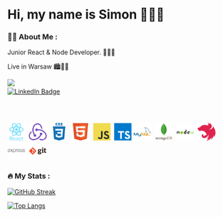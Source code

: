 <h1>
  Hi, my name is Simon 👋👨‍💻 
</h1>

### :man_technologist: About Me :

Junior React & Node Developer. 👨‍💻👋

Live in Warsaw 🏙️🌆🌇


<div id="header" direction="column" margin>
  <img src="https://media2.giphy.com/media/USV0ym3bVWQJJmNu3N/giphy.gif?cid=ecf05e47ixobiz1dfh31yx3igmy93sxmu424jgrme8jy0smo&rid=giphy.gif&ct=g" width="100"/>
  </div>
<div id="badges" >
  <a href="https://www.linkedin.com/in/szymon-jocek-343a26237/">
    <img src="https://img.shields.io/badge/LinkedIn-blue?style=for-the-badge&logo=linkedin&logoColor=white" alt="LinkedIn Badge"/>
  </a>
</div>
<div>
<img src="https://komarev.com/ghpvc/?username=Simoon234&style=flat-square&color=blue" alt=""/>
</div>

&nbsp;
&nbsp;


<div>
  <img src="https://github.com/devicons/devicon/blob/master/icons/react/react-original-wordmark.svg" title="React" alt="React" width="40" height="40"/>&nbsp;
  <img src="https://github.com/devicons/devicon/blob/master/icons/redux/redux-original.svg" title="Redux" alt="Redux " width="40" height="40"/>&nbsp;
  <img src="https://github.com/devicons/devicon/blob/master/icons/css3/css3-plain-wordmark.svg"  title="CSS3" alt="CSS" width="40" height="40"/>&nbsp;
  <img src="https://github.com/devicons/devicon/blob/master/icons/html5/html5-original.svg" title="HTML5" alt="HTML" width="40" height="40"/>&nbsp;
  <img src="https://github.com/devicons/devicon/blob/master/icons/javascript/javascript-original.svg" title="JavaScript" alt="JavaScript" width="40" height="40"/>&nbsp;
  <img src="https://github.com/devicons/devicon/blob/master/icons/typescript/typescript-original.svg" title="TypeScript" alt="TypeScript" width="40" height="40"/>
  <img src="https://github.com/devicons/devicon/blob/master/icons/mysql/mysql-original-wordmark.svg" title="MySQL"  alt="MySQL" width="40" height="40"/>&nbsp;
  <img src="https://github.com/devicons/devicon/blob/master/icons/mongodb/mongodb-original-wordmark.svg" title="MongoDB"  alt="MongoDb" width="40" height="40"/>&nbsp;
  <img src="https://github.com/devicons/devicon/blob/master/icons/nodejs/nodejs-original-wordmark.svg" title="NodeJS" alt="NodeJS" width="40" height="40"/>&nbsp;
  <img src="https://github.com/devicons/devicon/blob/master/icons/nestjs/nestjs-plain.svg" title="NestJs" alt="NestJs" width="40" height="40"/>&nbsp;
  <img src="https://github.com/devicons/devicon/blob/master/icons/express/express-original-wordmark.svg" title="Express" alt="Express" width="40" height="40"/>&nbsp;
  <img src="https://github.com/devicons/devicon/blob/master/icons/git/git-original-wordmark.svg" title="Git" **alt="Git" width="40" height="40"/>

</div>

### :fire: My Stats :

[![GitHub Streak](http://github-readme-streak-stats.herokuapp.com/?user=Simoon234&theme=dark&background=000000)](https://git.io/streak-stats)

[![Top Langs](https://github-readme-stats.vercel.app/api/top-langs/?username=Simoon234&layout=compact&theme=vision-friendly-dark)](https://github.com/anuraghazra/github-readme-stats)
